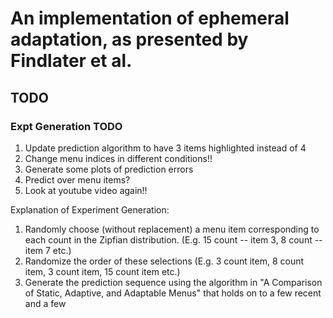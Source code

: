 # An implementation of ephemeral adaptation, as presented by Findlater et al.

## TODO

### Expt Generation TODO

1. Update prediction algorithm to have 3 items highlighted instead of 4
2. Change menu indices in different conditions!!
3. Generate some plots of prediction errors
4. Predict over menu items?
5. Look at youtube video again!!

Explanation of Experiment Generation:
1. Randomly choose (without replacement) a menu item corresponding to each count in the Zipfian distribution.  (E.g. 15 count -- item 3, 8 count -- item 7 etc.)
2. Randomize the order of these selections (E.g. 3 count item, 8 count item, 3 count item, 15 count item etc.)
3. Generate the prediction sequence using the algorithm in "A Comparison of Static, Adaptive, and Adaptable Menus" that holds on to a few recent and a few
